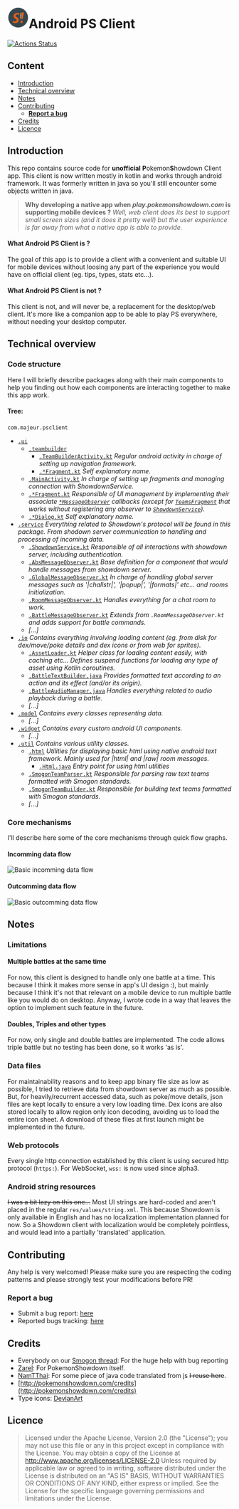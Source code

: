 # <img alt="Unofficial PS client icon" src="web/ic_launcher-web.png" width="48"></img>Android PS Client
[![Actions Status](https://github.com/MajeurAndroid/Android-Unofficial-Showdown-Client/workflows/Build/badge.svg)](https://github.com/MajeurAndroid/Android-Unofficial-Showdown-Client/actions)

## Content
* [Introduction](#introduction)
* [Technical overview](#technical-overview)
* [Notes](#notes)
* [Contributing](#contributing)
  * [**Report a bug**](#report-a-bug)
* [Credits](#credits)
* [Licence](#licence)

## Introduction
This repo contains source code for **unofficial** **P**okemon**S**howdown Client app. 
This client is now written mostly in kotlin and works through android framework. It was formerly written in java so you'll still encounter some objects written in java.
> **Why developing a native app when _play.pokemonshowdown.com_ is supporting mobile devices ?**
*Well, web client does its best to support small screen sizes (and it does it pretty well) but the user experience is far away from what a native app is able to provide.*
#### What Android PS Client is ?
The goal of this app is to provide a client with a convenient and suitable UI for mobile devices without loosing any part of the experience you would have on official client (eg. tips, types, stats etc...). 

#### What Android PS Client is not ?
This client is not, and will never be, a replacement for the desktop/web client. It's more like a companion app to be able to play PS everywhere, without needing your desktop computer.

## Technical overview
### Code structure
Here I will briefly describe packages along with their main components to help you finding out how each components are interacting together to make this app work.

#### Tree:
`com.majeur.psclient`
 - [`.ui`](psclient/src/main/java/com/majeur/psclient/ui)
 	- [`.teambuilder`](psclient/src/main/java/com/majeur/psclient/ui/teambuilder)
	 	- [`.TeamBuilderActivity.kt`](psclient/src/main/java/com/majeur/psclient/ui/teambuilder/TeamBuilderActivity.kt)
			*Regular android activity in charge of setting up navigation framework.*
	 	- [`.*Fragment.kt`](psclient/src/main/java/com/majeur/psclient/ui/teambuilder)
			*Self explanatory name.*
	- [`.MainActivity.kt`](psclient/src/main/java/com/majeur/psclient/ui/MainActivity.kt)
		*In charge of setting up fragments and managing connection with ShowdownService.*
	- [`.*Fragment.kt`](psclient/src/main/java/com/majeur/psclient/ui)
		*Responsible of UI management by implementing their associate [`*MessageObserver`](psclient/src/main/java/com/majeur/psclient/service) callbacks (except for [`TeamsFragment`](psclient/src/main/java/com/majeur/psclient/ui/TeamsFragment.kt) that works without registering any observer to [`ShowdownService`](psclient/src/main/java/com/majeur/psclient/service/ShowdownService.kt)).*
	- [`.*Dialog.kt`](psclient/src/main/java/com/majeur/psclient)
	*Self explanatory name.*
 - [`.service`](psclient/src/main/java/com/majeur/psclient/service)
	*Everything related to Showdown's protocol will be found in this package. From shodown server communication to handling and processing of incoming data.*
	- [`.ShowdownService.kt`](psclient/src/main/java/com/majeur/psclient/service/ShowdownService.kt)
		*Responsible of all interactions with showdown server, including authentication.*
	- [`.AbsMessageObserver.kt`](psclient/src/main/java/com/majeur/psclient/service/AbsMessageObserver.kt)
		*Base definition for a component that would handle messages from showdown server.*
	- [`.GlobalMessageObserver.kt`](psclient/src/main/java/com/majeur/psclient/service/GlobalMessageObserver.kt)
		*In charge of handling global server messages such as '|challstr|', '|popup|', '|formats|' etc... and rooms initialization.*
	- [`.RoomMessageObserver.kt`](psclient/src/main/java/com/majeur/psclient/service/RoomMessageObserver.kt)
		*Handles everything for a chat room to work.*
	- [`.BattleMessageObserver.kt`](psclient/src/main/java/com/majeur/psclient/service/BattleMessageObserver.kt)
		*Extends from `.RoomMessageObserver.kt` and adds support for battle commands.*
	- *[...]*
 - [`.io`](psclient/src/main/java/com/majeur/psclient/io)
	*Contains everything involving loading content (eg. from disk for dex/move/poke details and dex icons or from web for sprites).*
	- [`.AssetLoader.kt`](psclient/src/main/java/com/majeur/psclient/io/AssetLoader.kt)
		*Helper class for loading content easily, with caching etc... Defines suspend functions for loading any type of asset using Kotlin coroutines.*
	- [`.BattleTextBuilder.java`](psclient/src/main/java/com/majeur/psclient/io/BattleTextBuilder.java)
		*Provides formatted text according to an action and its effect (and/or its origin).*
	- [`.BattleAudioManager.java`](psclient/src/main/java/com/majeur/psclient/io/BattleAudioManager.java)
		*Handles everything related to audio playback during a battle.*
	- *[...]*
 - [`.model`](psclient/src/main/java/com/majeur/psclient/model)
	*Contains every classes representing data.*
	- *[...]*
 - [`.widget`](psclient/src/main/java/com/majeur/psclient/widget)
	*Contains every custom android UI components.*
	- *[...]*
- [`.util`](psclient/src/main/java/com/majeur/psclient/util)
	*Contains various utility classes.*
	- [`.html`](psclient/src/main/java/com/majeur/psclient/util/html)
		*Utilities for displaying basic html using native android text framework. Mainly used for |html| and |raw| room messages.*
		- [`.Html.java`](psclient/src/main/java/com/majeur/psclient/util/html/Html.java)
			*Entry point for using html utilities*
	- [`.SmogonTeamParser.kt`](psclient/src/main/java/com/majeur/psclient/util/SmogonTeamParser.kt)
		*Responsible for parsing raw text teams formatted with Smogon standards.*
	- [`.SmogonTeamBuilder.kt`](psclient/src/main/java/com/majeur/psclient/util/SmogonTeamBuilder.kt)
		*Responsible for building text teams formatted with Smogon standards.*
	- *[...]*
### Core mechanisms
I'll describe here some of the core mechanisms through quick flow graphs.
#### Incomming data flow
![Basic incomming data flow](https://g.gravizo.com/svg?%20digraph%20G%20%7B%0A%20%20%20%20rankdir%3DLR%3B%0A%20%20%20%20node%20%5Bshape%3Dbox%5D%3B%0A%20%20%20%20n1%20%5Blabel%3D%22Showdown%5Cnserver%22%20style%3Ddotted%5D%3B%0A%20%20%20%20n2%20%5Blabel%3D%22Showdown%20service%5Cn%E2%80%94%5CnReads%20raw%20data%20from%20socket%2C%20then%5Cncreates%20ServerMessage%20object%20and%5Cndispatch%20it%20to%20observers%22%5D%20%3B%0A%20%20%20%20n3%20%5Blabel%3D%22Message%20observers%5Cn%E2%80%94%5CnProcesses%20server's%20messages%20and%20define%5Cnabstract%20methods%20for%20UI%20updates%22%5D%20%3B%0A%20%20%20%20n4%20%5Blabel%3D%22Fragments%5Cn%E2%80%94%5CnImplements%20observer's%20abstract%5Cnmethods%20to%20update%20UI%20state%22%5D%20%3B%0A%0A%20%20%20%20n1%20-%3E%20n2%20%5Blabel%3D%22ws%5Cnprotocol%22%20dir%3Dboth%20style%3Ddotted%5D%3B%0A%20%20%20%20n2%20-%3E%20n3%20%5Blabel%3D%22registration%5Cnmechanism%22%5D%3B%0A%20%20%20%20n3%20-%3E%20n4%20%5Blabel%3D%22abstract%5Cnmethods%22%5D%3B%0A%7D)
#### Outcomming data flow
![Basic outcomming data flow](https://g.gravizo.com/svg?%20digraph%20G%20%7B%0Arankdir%3DLR%3B%0Anode%20%5Bshape%3Dbox%5D%3B%0An1%20%5Blabel%3D%22Showdown%5Cnserver%22%20style%3Ddotted%5D%3B%0An2%20%5Blabel%3D%22Showdown%20service%5Cn%E2%80%94%5CnFormats%20and%20sends%5Cndata%20to%20server%20through%20the%20socket%22%5D%20%3B%0An3%20%5Blabel%3D%22Fragments%5Cn%E2%80%94%5CnCreates%20appropriate%20command%5Cnwith%20its%20arguments%22%5D%20%3B%0An4%20%5Blabel%3D%22UI%5Cn%E2%80%94%5CnReacts%20to%20user's%20inputs%22%5D%20%3B%0An5%20%5Blabel%3D%22Initialization%5Cn%E2%80%94%5CnMakes%20authentication%20related%5Cncommands%20at%20launch%22%5D%20%3B%0An5%20-%3E%20n3%20%5Blabel%3D%22%22%5D%3B%0An4%20-%3E%20n3%20%5Blabel%3D%22view%20callbacks%22%5D%3B%0An3%20-%3E%20n2%20%5Blabel%3D%22direct%20call%5Cn(bound%20service)%22%5D%3B%0An2%20-%3E%20n1%20%5Blabel%3D%22ws%5Cnprotocol%22%20dir%3Dboth%20style%3Ddotted%5D%3B%0A%7D)
## Notes
### Limitations
#### Multiple battles at the same time
For now, this client is designed to handle only one battle at a time. This because I think it makes more sense in app's UI design :), but mainly because I think it's not that relevant on a mobile device to run multiple battle like you would do on desktop. 
Anyway, I wrote code in a way that leaves the option to implement such feature in the future.
#### Doubles, Triples and other types
For now, only single and double battles are implemented. The code allows triple battle but no testing has been done, so it works 'as is'.
### Data files
For maintainability reasons and to keep app binary file size as low as possible, I tried to retrieve data from showdown server as much as possible. But, for heavily/recurrent accessed data, such as poke/move details, json files are kept locally to ensure a very low loading time. Dex icons are also stored locally to allow region only icon decoding, avoiding us to load the entire icon sheet.
A download of these files at first launch might be implemented in the future.
### Web protocols
Every single http connection established by this client is using secured http protocol (`https:`). For WebSocket, `wss:` is now used since alpha3.
### Android string resources
~~I was a bit lazy on this one...~~ Most UI strings are hard-coded and aren't placed in the regular `res/values/string.xml`. This because Showdown is only available in English and has no localization implementation planned for now. So a Showdown client with localization would be completely pointless, and would lead into a partially 'translated' application.
## Contributing
Any help is very welcomed! Please make sure you are respecting the coding patterns and please strongly test your modifications before PR!
### Report a bug
 - Submit a bug report: [here](https://forms.gle/tqSeeZ9De3ik97CK8)
 - Reported bugs tracking: [here](https://docs.google.com/spreadsheets/d/1oC0m5SJEqx9HMXOAIHcgoa92B2CP69SmSuwHKR7v-X0/edit?usp=sharing)
## Credits
 - Everybody on our [Smogon thread](https://www.smogon.com/forums/threads/alpha02-need-testers-unofficial-showdown-android-client.3654298): For the huge help with bug reporting
 - [Zarel](https://github.com/Zarel): For PokemonShowdown itself.
 - [NamTThai](https://github.com/NamTThai): For some piece of java code translated from js ~~I reuse here~~.
 - [http://pokemonshowdown.com/credits](http://pokemonshowdown.com/credits)
 - Type icons: [DevianArt](https://www.deviantart.com/majeur01/art/Pokemon-Types-Icons-819866719)
## Licence
> Licensed under the Apache License, Version 2.0 (the "License");
   you may not use this file or any in this project except in compliance with the License.
   You may obtain a copy of the License at
> http://www.apache.org/licenses/LICENSE-2.0
> Unless required by applicable law or agreed to in writing, software
   distributed under the License is distributed on an "AS IS" BASIS,
   WITHOUT WARRANTIES OR CONDITIONS OF ANY KIND, either express or implied.
   See the License for the specific language governing permissions and
   limitations under the License.
